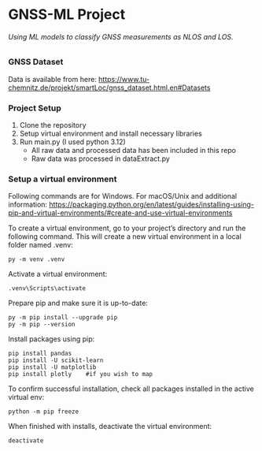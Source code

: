 # GNSS-ML Project
###### Using ML models to classify GNSS measurements as NLOS and LOS.

### GNSS Dataset
Data is available from here: https://www.tu-chemnitz.de/projekt/smartLoc/gnss_dataset.html.en#Datasets

### Project Setup
1) Clone the repository
2) Setup virtual environment and install necessary libraries
3) Run main.py (I used python 3.12)
   - All raw data and processed data has been included in this repo
   - Raw data was processed in dataExtract.py

    
### Setup a virtual environment

Following commands are for Windows. For macOS/Unix and additional information: 
https://packaging.python.org/en/latest/guides/installing-using-pip-and-virtual-environments/#create-and-use-virtual-environments

To create a virtual environment, go to your project’s directory and run the following command. This will create a new virtual environment in a local folder named .venv:

	py -m venv .venv

Activate a virtual environment:
	
	.venv\Scripts\activate


Prepare pip and make sure it is up-to-date:

	py -m pip install --upgrade pip
	py -m pip --version

Install packages using pip:

    pip install pandas
    pip install -U scikit-learn
    pip install -U matplotlib
    pip install plotly    #if you wish to map
    

To confirm successful installation, check all packages installed in the active virtual env:

    python -m pip freeze


When finished with installs, deactivate the virtual environment:

	deactivate



